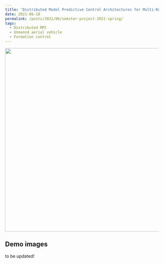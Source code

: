 ```yaml
---
title: 'Distributed Model Predictive Control Architectures for Multi-Rotor Micro Aerial Vehicles'
date: 2021-06-18
permalink: /posts/2021/06/semster-project-2021-spring/
tags:
  - Distributed MPC
  - Unmannd aerial vehicle
  - Formation control
---
```


<p float='left'>
	<img src="https://jianhao-zheng.github.io/images/SP1.png" width="600"/> 
</p>

## Demo images

to be updated!